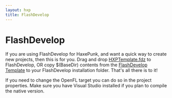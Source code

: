 ```yaml
---
layout: hxp
title: FlashDevelop
---
```


# FlashDevelop

If you are using FlashDevelop for HaxePunk, and want a quick way to create new projects, then this is for you. Drag and drop [HXPTemplate.fdz](https://github.com/HaxePunk/FlashDevelop/raw/master/HXPTemplate.fdz) to FlashDevelop, OR
copy $(BaseDir) contents from the [FlashDevelop Template](https://github.com/HaxePunk/FlashDevelop) to your FlashDevelop installation folder. That's all there is to it!

If you need to change the OpenFL target you can do so in the project properties. Make sure you have Visual Studio installed if you plan to compile the native version.
